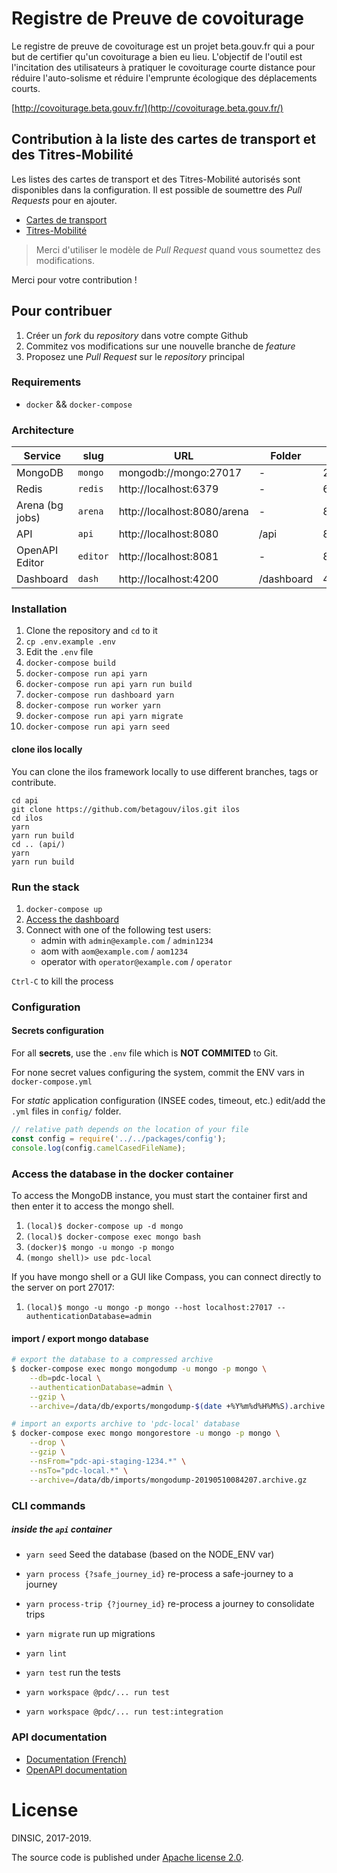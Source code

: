 # Registre de Preuve de covoiturage

Le registre de preuve de covoiturage est un projet beta.gouv.fr qui a pour but de certifier
qu'un covoiturage a bien eu lieu. L'objectif de l'outil est l'incitation des
utilisateurs à pratiquer le covoiturage courte distance pour réduire
l'auto-solisme et réduire l'emprunte écologique des déplacements courts.

[http://covoiturage.beta.gouv.fr/](http://covoiturage.beta.gouv.fr/)

## Contribution à la liste des cartes de transport et des Titres-Mobilité

Les listes des cartes de transport et des Titres-Mobilité autorisés sont disponibles dans la configuration. Il est possible de soumettre des _Pull Requests_ pour en ajouter.

- [Cartes de transport](api/config/travel-pass.yml)
- [Titres-Mobilité](api/config/mobility-pass.yml)

> Merci d'utiliser le modèle de _Pull Request_ quand vous soumettez des modifications.

Merci pour votre contribution !

## Pour contribuer

1. Créer un _fork_ du _repository_ dans votre compte Github
2. Commitez vos modifications sur une nouvelle branche de _feature_
3. Proposez une _Pull Request_ sur le _repository_ principal

### Requirements

- `docker` && `docker-compose`

### Architecture

| Service         | slug     | URL                         | Folder     | Port  |
| --------------- | -------- | --------------------------- | ---------- | ----- |
| MongoDB         | `mongo`  | mongodb://mongo:27017       | -          | 27017 |
| Redis           | `redis`  | http://localhost:6379       | -          | 6379  |
| Arena (bg jobs) | `arena`  | http://localhost:8080/arena | -          | 8080  |
| API             | `api`    | http://localhost:8080       | /api       | 8080  |
| OpenAPI Editor  | `editor` | http://localhost:8081       | -          | 8081  |
| Dashboard       | `dash`   | http://localhost:4200       | /dashboard | 4200  |

### Installation

1. Clone the repository and `cd` to it
2. `cp .env.example .env`
3. Edit the `.env` file
4. `docker-compose build`
5. `docker-compose run api yarn`
6. `docker-compose run api yarn run build`
7. `docker-compose run dashboard yarn`
8. `docker-compose run worker yarn`
9. `docker-compose run api yarn migrate`
10. `docker-compose run api yarn seed`

#### clone ilos locally

You can clone the ilos framework locally to use different
branches, tags or contribute.

```shell
cd api
git clone https://github.com/betagouv/ilos.git ilos
cd ilos
yarn
yarn run build
cd .. (api/)
yarn
yarn run build
```

### Run the stack

1. `docker-compose up`
2. [Access the dashboard](http://localhost:4200)
3. Connect with one of the following test users:
   - admin with `admin@example.com` / `admin1234`
   - aom with `aom@example.com` / `aom1234`
   - operator with `operator@example.com` / `operator`

`Ctrl-C` to kill the process

### Configuration

#### Secrets configuration

For all **secrets**, use the `.env` file which is **NOT COMMITED** to Git.

For none secret values configuring the system, commit the ENV vars in `docker-compose.yml`

For _static_ application configuration (INSEE codes, timeout, etc.) edit/add the `.yml` files in `config/` folder.

```js
// relative path depends on the location of your file
const config = require('../../packages/config');
console.log(config.camelCasedFileName);
```

### Access the database in the docker container

To access the MongoDB instance, you must start the container first and then
enter it to access the mongo shell.

1. `(local)$ docker-compose up -d mongo`
2. `(local)$ docker-compose exec mongo bash`
3. `(docker)$ mongo -u mongo -p mongo`
4. `(mongo shell)> use pdc-local`

If you have mongo shell or a GUI like Compass, you can connect directly to
the server on port 27017:

1. `(local)$ mongo -u mongo -p mongo --host localhost:27017 --authenticationDatabase=admin`

#### import / export mongo database

```bash
# export the database to a compressed archive
$ docker-compose exec mongo mongodump -u mongo -p mongo \
    --db=pdc-local \
    --authenticationDatabase=admin \
    --gzip \
    --archive=/data/db/exports/mongodump-$(date +%Y%m%d%H%M%S).archive.gz

# import an exports archive to 'pdc-local' database
$ docker-compose exec mongo mongorestore -u mongo -p mongo \
    --drop \
    --gzip \
    --nsFrom="pdc-api-staging-1234.*" \
    --nsTo="pdc-local.*" \
    --archive=/data/db/imports/mongodump-20190510084207.archive.gz
```

### CLI commands

##### inside the `api` container

- `yarn seed` Seed the database (based on the NODE_ENV var)
- `yarn process {?safe_journey_id}` re-process a safe-journey to a journey
- `yarn process-trip {?journey_id}` re-process a journey to consolidate trips
- `yarn migrate` run up migrations
- `yarn lint`
- `yarn test` run the tests

- `yarn workspace @pdc/... run test`
- `yarn workspace @pdc/... run test:integration`

### API documentation

- [Documentation (French)](https://registre-preuve-de-covoiturage.gitbook.io/produit/)
- [OpenAPI documentation](https://api-staging.covoiturage.beta.gouv.fr/openapi/)

# License

DINSIC, 2017-2019.

The source code is published under [Apache license 2.0](./LICENSE).
